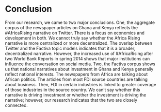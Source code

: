 # Conclusion

From our research, we came to two major conclusions. One, the aggregate corpus of the newspaper articles on Ghana and Kenya reflects the #AfricaRising narrative on Twitter. There is a focus on economics and development in both. We cannot truly say whether the Africa Rising narrative is more centralized or more decentralized. The overlap between Twitter and the Factiva topic models indicates that it is a broader, decentralized narrative. However, the increased use of #AfricaRising after two World Bank Reports in spring 2014 shows that major institutions can influence the conversation on social media. Two, the Factiva corpus shows us that national narratives about investment in Ghana and Kenya generally reflect national interests. The newspapers from Africa are talking about African politics. The articles from most FDI source countries are talking about business. Then, FDI in certain industries is linked to greater coverage of those industries in the source country. We can’t say whether this narrative is driving investment or whether the investment is driving the narrative; however, our research indicates that the two are closely connected. 



